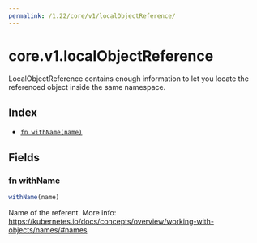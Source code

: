 ```yaml
---
permalink: /1.22/core/v1/localObjectReference/
---
```


# core.v1.localObjectReference

LocalObjectReference contains enough information to let you locate the referenced object inside the same namespace.

## Index

* [`fn withName(name)`](#fn-withname)

## Fields

### fn withName

```ts
withName(name)
```

Name of the referent. More info: https://kubernetes.io/docs/concepts/overview/working-with-objects/names/#names
